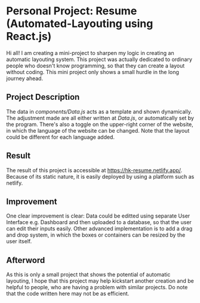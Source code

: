 
# Personal Project: Resume (Automated-Layouting using React.js)

Hi all! I am creating a mini-project to sharpen my logic in creating an automatic layouting system. This project was actually dedicated to ordinary people who doesn't know programming, so that they can create a layout without coding. This mini project only shows a small hurdle in the long journey ahead.






## Project Description

The data in _components/Data.js_ acts as a template and shown dynamically. The adjustment made are all either written at _Data.js_, or automatically set by the program. There's also a toggle on the upper-right corner of the website, in which the language of the website can be changed. Note that the layout could be different for each language added.
## Result

The result of this project is accessible at https://hk-resume.netlify.app/. Because of its static nature, it is easily deployed by using a platform such as netlify. 
## Improvement

One clear improvement is clear: Data could be editted using separate User Interface e.g. Dashboard and then uploaded to a database, so that the user can edit their inputs easily. Other advanced implementation is to add a drag and drop system, in which the boxes or containers can be resized by the user itself. 
## Afterword

As this is only a small project that shows the potential of automatic layouting, I hope that this project may help kickstart another creation and be helpful to people, who are having a problem with similar projects. Do note that the code written here may not be as efficient.
